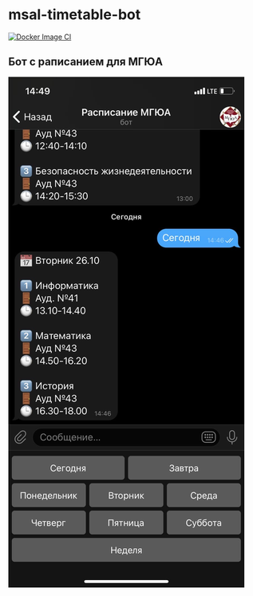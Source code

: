 # msal-timetable-bot

[![Docker Image CI](https://github.com/nikitakosatka/msal-timetable-bot/actions/workflows/docker-image.yml/badge.svg)](https://github.com/nikitakosatka/msal-timetable-bot/actions/workflows/docker-image.yml)

## Бот с раписанием для МГЮА

![example](https://github.com/nikitakosatka/msal-timetable-bot/blob/main/demo/demo.jpg?raw=true)
